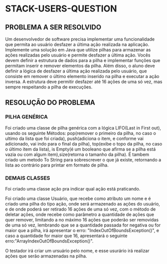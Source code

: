 # STACK-USERS-QUESTION
## PROBLEMA A SER RESOLVIDO
Um desenvolvedor de software precisa implementar uma funcionalidade que permita
ao usuário desfazer a última ação realizada na aplicação. Implemente uma solução em
Java que utilize pilhas para armazenar as ações realizadas pelo usuário e permite
desfazer a última ação.
Vocês devem definir a estrutura de dados para a pilha e implementar funções que
permitam inserir e remover elementos da pilha. Além disso, o aluno deve definir a
lógica de desfazer a última ação realizada pelo usuário, que consiste em remover o
último elemento inserido na pilha e executar a ação inversa. A estrutura deve permitir
desfazer até 16 ações de uma só vez, mas sempre respeitando a pilha de execuções.

## RESOLUÇÃO DO PROBLEMA
### PILHA GENÉRICA

Foi criado uma classe de pilha genérica com a lógica LIFO(Last in First out), usando os seguinte Métodos: pop(remover o primeiro da pilha, no caso o ultimo da lista que foi criada), push(adiciona o item, e conforme vai adicionado, vai indo para o final da pilha), top(exibe o topo da pilha, no caso o último item da lista), is Empty(é um booleano que afirma se a pilha está vazia ou com algum item),size(retorna o tamanho da pilha). É tambem criado um metodo To String para sobrescrever o que já existe, retornando a lista ao contrário para printar em formato de pilha.

### DEMAIS CLASSES

Foi criado uma classe ação pra indicar qual ação está praticando.

Foi criado uma classe Usuário, que recebe como atributo um nome e é criado uma pilha do tipo ação, onde será armazenado as ações do usuário, e de onde poderá ser retirado 16 ações de uma só vez, com o método de deletar ações, onde recebe como parâmetro a quantidade de ações que quer remover, limitando a no máximo 16 ações que poderão ser removidas de uma só vez, lembrando que se a quantidade passada for negativa ou for maior que a pilha, irá apresentar o erro: "IndexOutOfBoundsException()", e caso a quantidade for maior que 16, apresentará o seguinte erro:"ArrayIndexOutOfBoundsException()".

O testador irá criar um ursuário pelo nome, e esse usurário irá realizar ações que serão armazenadas na pilha.
